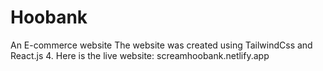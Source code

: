 # Hoobank
An E-commerce website
The website was created using TailwindCss and React.js
4. Here is the live website: screamhoobank.netlify.app
